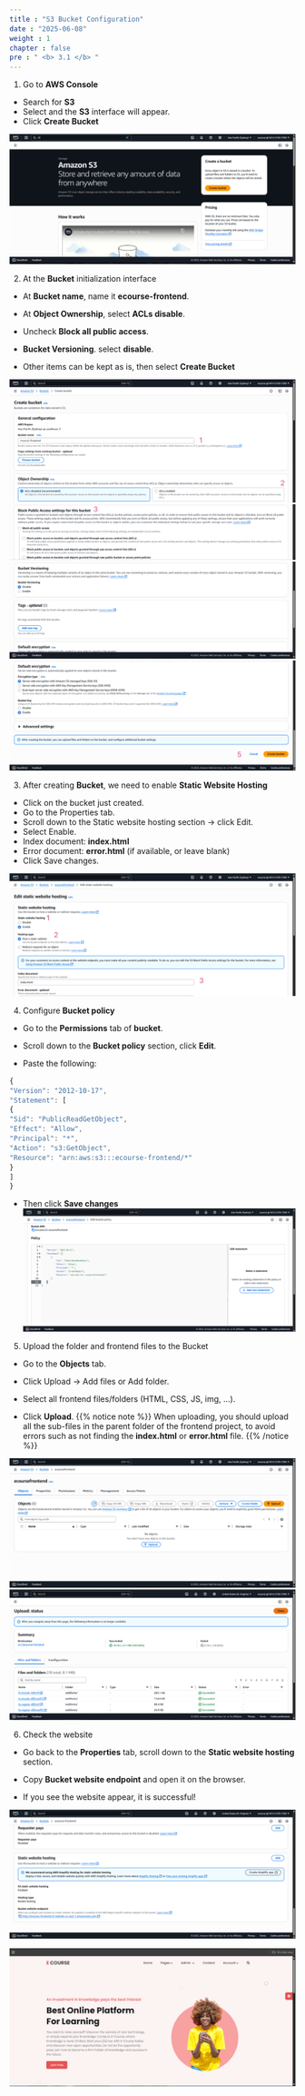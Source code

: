 ```yaml
---
title : "S3 Bucket Configuration"
date : "2025-06-08"
weight : 1
chapter : false
pre : " <b> 3.1 </b> "
---
```


1. Go to **AWS Console**
- Search for **S3**
- Select and the **S3** interface will appear.
- Click **Create Bucket**

![Create Account](/images/03/S3.png)

2. At the **Bucket** initialization interface
- At **Bucket name**, name it **ecourse-frontend**.

- At **Object Ownership**, select **ACLs disable**.

- Uncheck **Block all public access**.

- **Bucket Versioning**. select **disable**.

- Other items can be kept as is, then select **Create Bucket**

![Create Account](/images/03/S32.png)
![Create Account](/images/03/S33.png)
![Create Account](/images/03/S34.png)
![Create Account](/images/03/S35.png)

3. After creating **Bucket**, we need to enable **Static Website Hosting**
- Click on the bucket just created.
- Go to the Properties tab.
- Scroll down to the Static website hosting section → click Edit.
- Select Enable.
- Index document: **index.html**
- Error document: **error.html** (if available, or leave blank)
- Click Save changes.

![Create Account](/images/03/S36.png)

4. Configure **Bucket policy**

- Go to the **Permissions** tab of **bucket**.

- Scroll down to the **Bucket policy** section, click **Edit**.
- Paste the following:

```js
{
"Version": "2012-10-17",
"Statement": [
{
"Sid": "PublicReadGetObject",
"Effect": "Allow",
"Principal": "*",
"Action": "s3:GetObject",
"Resource": "arn:aws:s3:::ecourse-frontend/*"
}
]
}
```

- Then click **Save changes**
![Create Account](/images/03/S37.png)

5. Upload the folder and frontend files to the Bucket

- Go to the **Objects** tab.

- Click Upload → Add files or Add folder.

- Select all frontend files/folders (HTML, CSS, JS, img, ...).

- Click **Upload**.
{{% notice note %}}
When uploading, you should upload all the sub-files in the parent folder of the frontend project, to avoid errors such as not finding the **index.html** or **error.html** file.
{{% /notice %}}

![Create Account](/images/03/S38.png)
![Create Account](/images/03/S39.png)

6. Check the website
- Go back to the **Properties** tab, scroll down to the **Static website hosting** section.

- Copy **Bucket website endpoint** and open it on the browser.

- If you see the website appear, it is successful!

![Create Account](/images/03/S310.png)

![Create Account](/images/03/S311.png)